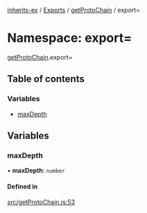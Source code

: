 [inherits-ex](../README.md) / [Exports](../modules.md) / [getProtoChain](getProtoChain.md) / export=

# Namespace: export=

[getProtoChain](getProtoChain.md).export=

## Table of contents

### Variables

- [maxDepth](getProtoChain.export_.md#maxdepth)

## Variables

### maxDepth

• **maxDepth**: `number`

#### Defined in

[src/getProtoChain.js:53](https://github.com/snowyu/inherits-ex.js/blob/5942071/src/getProtoChain.js#L53)
